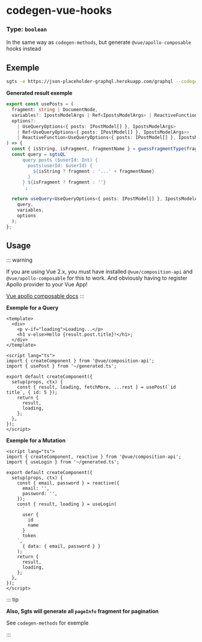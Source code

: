 # codegen-vue-hooks

### Type: `boolean`

In the same way as `codegen-methods`, but generate `@vue/apollo-composable` hooks instead

## Exemple

```bash
sgts -e https://json-placeholder-graphql.herokuapp.com/graphql --codegen-react-hooks
```

**Generated result exemple**

```ts
export const usePosts = (
  fragment: string | DocumentNode,
  variables?: IpostsModelArgs | Ref<IpostsModelArgs> | ReactiveFunction<IpostsModelArgs>,
  options?:
    | UseQueryOptions<{ posts: IPostModel[] }, IpostsModelArgs>
    | Ref<UseQueryOptions<{ posts: IPostModel[] }, IpostsModelArgs>>
    | ReactiveFunction<UseQueryOptions<{ posts: IPostModel[] }, IpostsModelArgs>>
) => {
  const { isString, isFragment, fragmentName } = guessFragmentType(fragment);
  const query = sgtsQL`
      query posts ($userId: Int) {
        posts(userId: $userId) {
          ${isString ? fragment : '...' + fragmentName}
        }
      } ${isFragment ? fragment : ''}
      `;

  return useQuery<UseQueryOptions<{ posts: IPostModel[] }, IpostsModelArgs>>(
    query,
    variables,
    options
  );
};
```

## Usage

::: warning

If you are using Vue 2.x, you must have installed `@vue/composition-api` and `@vue/apollo-composable` for this to work.
And obviously having to register Apollo provider to your Vue App!

[Vue apollo composable docs](https://v4.apollo.vuejs.org/guide-composable/query.html#options)
:::

**Exemple for a Query**

```vue
<template>
  <div>
    <p v-if="loading">Loading...</p>
    <h1 v-else>Hello {result.post.title}!</h1>;
  </div>
</template>

<script lang="ts">
import { createComponent } from '@vue/composition-api';
import { usePost } from '~/generated.ts';

export default createComponent({
  setup(props, ctx) {
    const { result, loading, fetchMore, ...rest } = usePost(`id title`, { id: 5 });
    return {
      result,
      loading,
    };
  },
});
</script>
```

**Exemple for a Mutation**

```vue
<script lang="ts">
import { createComponent, reactive } from '@vue/composition-api';
import { useLogin } from '~/generated.ts';

export default createComponent({
  setup(props, ctx) {
    const { email, password } = reactive({
      email: '',
      password: '',
    });
    const { result, loading } = useLogin(
      `
      user {
        id
        name
      }
      token
    `,
      { data: { email, password } }
    );
    return {
      result,
      loading,
    };
  },
});
</script>
```

::: tip

**Also, Sgts will generate all `pageInfo` fragment for pagination**

See `codegen-methods` for exemple

:::
